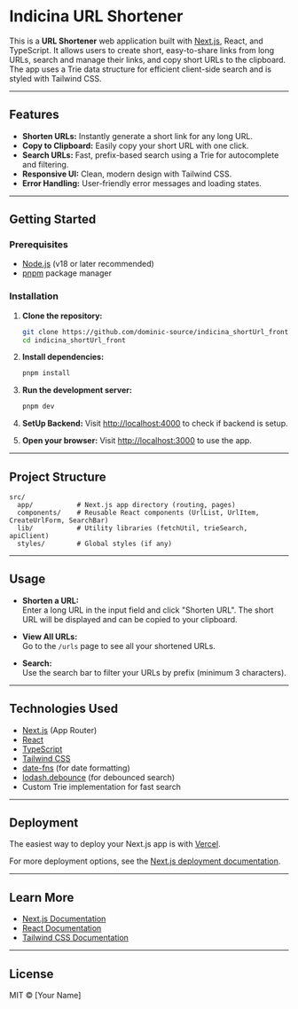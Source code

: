 # Indicina URL Shortener

This is a **URL Shortener** web application built with [Next.js](https://nextjs.org), React, and TypeScript. It allows users to create short, easy-to-share links from long URLs, search and manage their links, and copy short URLs to the clipboard. The app uses a Trie data structure for efficient client-side search and is styled with Tailwind CSS.

---

## Features

- **Shorten URLs:** Instantly generate a short link for any long URL.
- **Copy to Clipboard:** Easily copy your short URL with one click.
- **Search URLs:** Fast, prefix-based search using a Trie for autocomplete and filtering.
- **Responsive UI:** Clean, modern design with Tailwind CSS.
- **Error Handling:** User-friendly error messages and loading states.

---

## Getting Started

### Prerequisites

- [Node.js](https://nodejs.org/) (v18 or later recommended)
- [pnpm](https://pnpm.io/) package manager

### Installation

1. **Clone the repository:**
   ```bash
   git clone https://github.com/dominic-source/indicina_shortUrl_front.git 
   cd indicina_shortUrl_front
   ```

2. **Install dependencies:**
   ```bash
   pnpm install
   ```

3. **Run the development server:**
   ```bash
   pnpm dev
   ```

4. **SetUp Backend:**
   Visit [http://localhost:4000](http://localhost:4000) to check if backend is setup.

5. **Open your browser:**
   Visit [http://localhost:3000](http://localhost:3000) to use the app.

---

## Project Structure

```
src/
  app/           # Next.js app directory (routing, pages)
  components/    # Reusable React components (UrlList, UrlItem, CreateUrlForm, SearchBar)
  lib/           # Utility libraries (fetchUtil, trieSearch, apiClient)
  styles/        # Global styles (if any)
```

---

## Usage

- **Shorten a URL:**  
  Enter a long URL in the input field and click "Shorten URL". The short URL will be displayed and can be copied to your clipboard.

- **View All URLs:**  
  Go to the `/urls` page to see all your shortened URLs.

- **Search:**  
  Use the search bar to filter your URLs by prefix (minimum 3 characters).

---

## Technologies Used

- [Next.js](https://nextjs.org/) (App Router)
- [React](https://react.dev/)
- [TypeScript](https://www.typescriptlang.org/)
- [Tailwind CSS](https://tailwindcss.com/)
- [date-fns](https://date-fns.org/) (for date formatting)
- [lodash.debounce](https://lodash.com/docs/4.17.15#debounce) (for debounced search)
- Custom Trie implementation for fast search

---

## Deployment

The easiest way to deploy your Next.js app is with [Vercel](https://vercel.com/new?utm_medium=default-template&filter=next.js&utm_source=create-next-app&utm_campaign=create-next-app-readme).

For more deployment options, see the [Next.js deployment documentation](https://nextjs.org/docs/app/building-your-application/deploying).

---

## Learn More

- [Next.js Documentation](https://nextjs.org/docs)
- [React Documentation](https://react.dev/)
- [Tailwind CSS Documentation](https://tailwindcss.com/docs)

---

## License

MIT © [Your Name]